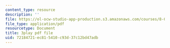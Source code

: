 ```yaml
---
content_type: resource
description: ''
file: https://ol-ocw-studio-app-production.s3.amazonaws.com/courses/8-01sc-classical-mechanics-fall-2016/72184721ec815410c93d37c12bd47adb_D2lW7o32fzk.pdf
file_type: application/pdf
resourcetype: Document
title: 3play pdf file
uid: 72184721-ec81-5410-c93d-37c12bd47adb
---
```

